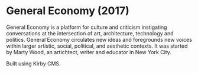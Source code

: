 # General Economy (2017)
General Economy is a platform for culture and criticism instigating conversations at the intersection of art, architecture, technology and politics. General Economy circulates new ideas and foregrounds new voices within larger artistic, social, political, and aesthetic contexts. It was started by Marty Wood, an artichtect, writer and educator in New York City. 

Built using Kirby CMS.
